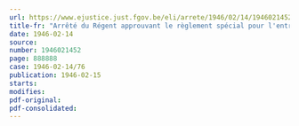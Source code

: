 ```yaml
---
url: https://www.ejustice.just.fgov.be/eli/arrete/1946/02/14/1946021452/justel
title-fr: "Arrêté du Régent approuvant le règlement spécial pour l'entrepôt public de Verviers"
date: 1946-02-14
source:
number: 1946021452
page: 888888
case: 1946-02-14/76
publication: 1946-02-15
starts:
modifies:
pdf-original:
pdf-consolidated:
---
```


